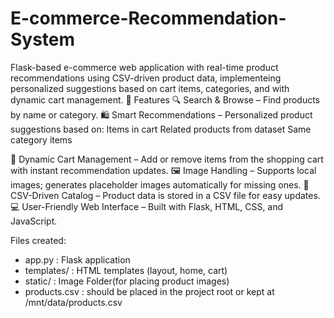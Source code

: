 # E-commerce-Recommendation-System
Flask-based e-commerce web application with real-time product recommendations using CSV-driven product data, implementeing personalized suggestions based on cart items, categories, and with dynamic cart management.
🚀 Features
   🔍 Search & Browse – Find products by name or category.
    🛍️ Smart Recommendations – Personalized product suggestions based on:
            Items in cart
            Related products from dataset
            Same category items

🧾 Dynamic Cart Management – Add or remove items from the shopping cart with instant recommendation updates.
🖼️ Image Handling – Supports local images; generates placeholder images automatically for missing ones.
📂 CSV-Driven Catalog – Product data is stored in a CSV file for easy updates.
💻 User-Friendly Web Interface – Built with Flask, HTML, CSS, and JavaScript.

Files created:
- app.py                : Flask application
- templates/            : HTML templates (layout, home, cart)
- static/               : Image Folder(for placing product images)
- products.csv          : should be placed in the project root or kept at /mnt/data/products.csv
